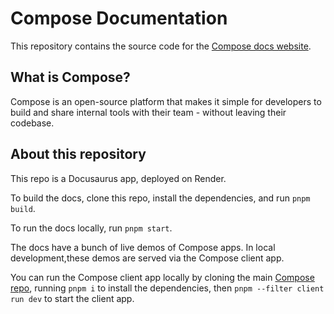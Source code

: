 # Compose Documentation

This repository contains the source code for the [Compose docs website](https://docs.composehq.com).

## What is Compose?

Compose is an open-source platform that makes it simple for developers to build and share internal tools with their team - without leaving their codebase.

## About this repository

This repo is a Docusaurus app, deployed on Render.

To build the docs, clone this repo, install the dependencies, and run `pnpm build`.

To run the docs locally, run `pnpm start`.

The docs have a bunch of live demos of Compose apps. In local development,these demos are served via the Compose client app.

You can run the Compose client app locally by cloning the main [Compose repo](https://github.com/compose-dev/compose), running `pnpm i` to install the dependencies, then `pnpm --filter client run dev` to start the client app.
